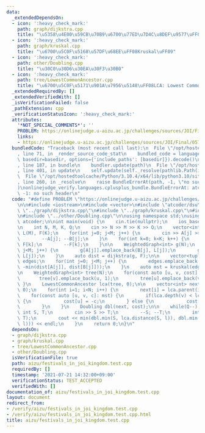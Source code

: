 ```yaml
---
data:
  _extendedDependsOn:
  - icon: ':heavy_check_mark:'
    path: graph/dijkstra.cpp
    title: "\u5358\u4E00\u59CB\u70B9\u6700\u77ED\u7D4C\u8DEF\u9577\uFF08Dijkstra\uFF09"
  - icon: ':heavy_check_mark:'
    path: graph/kruskal.cpp
    title: "\u6700\u5C0F\u5168\u57DF\u68EE\uFF08Kruskal\uFF09"
  - icon: ':heavy_check_mark:'
    path: other/Doubling.cpp
    title: "\u30C0\u30D6\u30EA\u30F3\u30B0"
  - icon: ':heavy_check_mark:'
    path: tree/LowestCommonAncestor.cpp
    title: "\u6700\u5C0F\u5171\u901A\u7956\u5148\uFF08LCA: Lowest Common Ancestor\uFF09"
  _extendedRequiredBy: []
  _extendedVerifiedWith: []
  _isVerificationFailed: false
  _pathExtension: cpp
  _verificationStatusIcon: ':heavy_check_mark:'
  attributes:
    '*NOT_SPECIAL_COMMENTS*': ''
    PROBLEM: https://onlinejudge.u-aizu.ac.jp/challenges/sources/JOI/Final/0575
    links:
    - https://onlinejudge.u-aizu.ac.jp/challenges/sources/JOI/Final/0575
  bundledCode: "Traceback (most recent call last):\n  File \"/opt/hostedtoolcache/Python/3.10.4/x64/lib/python3.10/site-packages/onlinejudge_verify/documentation/build.py\"\
    , line 71, in _render_source_code_stat\n    bundled_code = language.bundle(stat.path,\
    \ basedir=basedir, options={'include_paths': [basedir]}).decode()\n  File \"/opt/hostedtoolcache/Python/3.10.4/x64/lib/python3.10/site-packages/onlinejudge_verify/languages/cplusplus.py\"\
    , line 187, in bundle\n    bundler.update(path)\n  File \"/opt/hostedtoolcache/Python/3.10.4/x64/lib/python3.10/site-packages/onlinejudge_verify/languages/cplusplus_bundle.py\"\
    , line 401, in update\n    self.update(self._resolve(pathlib.Path(included), included_from=path))\n\
    \  File \"/opt/hostedtoolcache/Python/3.10.4/x64/lib/python3.10/site-packages/onlinejudge_verify/languages/cplusplus_bundle.py\"\
    , line 260, in _resolve\n    raise BundleErrorAt(path, -1, \"no such header\"\
    )\nonlinejudge_verify.languages.cplusplus_bundle.BundleErrorAt: atcoder/dsu: line\
    \ -1: no such header\n"
  code: "#define PROBLEM \"https://onlinejudge.u-aizu.ac.jp/challenges/sources/JOI/Final/0575\"\
    \n\n#include <iostream>\n#include <vector>\n#include \"atcoder/dsu\"\n#include\
    \ \"../graph/dijkstra.cpp\"\n#include \"../graph/kruskal.cpp\"\n#include \"../tree/LowestCommonAncestor.cpp\"\
    \n#include \"../other/Doubling.cpp\"\n\nusing namespace std;\nusing namespace\
    \ atcoder;\n\nint main(void) {\n    cin.tie(nullptr);\n    ios_base::sync_with_stdio(false);\n\
    \n    int N, M, K, Q;\n    cin >> N >> M >> K >> Q;\n    vector<int> A(M), B(M),\
    \ L(M), F(K);\n    for(int j=0; j<M; j++) {\n        cin >> A[j] >> B[j] >> L[j];\n\
    \        --A[j]; --B[j];\n    }\n    for(int k=0; k<K; k++) {\n        cin >>\
    \ F[k];\n        --F[k];\n    }\n\n    WeightedGraph<int> g(N);\n    for(int j=0;\
    \ j<M; j++) {\n        g[A[j]].emplace_back(B[j], L[j]);\n        g[B[j]].emplace_back(A[j],\
    \ L[j]);\n    }\n    auto dist = dijkstra(g, F);\n\n    vector<tuple<int,int,int>>\
    \ edges;\n    for(int j=0; j<M; j++) {\n        edges.emplace_back(A[j], B[j],\
    \ -min(dist[A[j]], dist[B[j]]));\n    }\n    auto mst = kruskal(edges, N).edges;\n\
    \n    WeightedGraph<int> tree(N);\n    for(const auto [u, v, cost]: mst) {\n \
    \       tree[v].emplace_back(u, 1);\n        tree[u].emplace_back(v, 1);\n   \
    \ }\n    LowestCommonAncestor lca(tree, 0);\n\n    vector<int> next(N, -1), cost(N,\
    \ 0);\n    for(int i=1; i<N; i++) {\n        next[i] = lca.parent(i);\n    }\n\
    \    for(const auto [u, v, c]: mst) {\n        if(lca.depth(v) < lca.depth(u))\
    \ {\n            cost[u] = -c;\n        } else {\n            cost[v] = -c;\n\
    \        }\n    }\n    Doubling dbl(next, cost);\n\n    while(Q--) {\n       \
    \ int S, T;\n        cin >> S >> T;\n        --S; --T;\n        int l = lca(S,\
    \ T);\n        cout << min(dbl.min(S, lca.distance(S, l)), dbl.min(T, lca.distance(T,\
    \ l))) << endl;\n    }\n    return 0;\n}\n"
  dependsOn:
  - graph/dijkstra.cpp
  - graph/kruskal.cpp
  - tree/LowestCommonAncestor.cpp
  - other/Doubling.cpp
  isVerificationFile: true
  path: aizu/festivals_in_joi_kingdom.test.cpp
  requiredBy: []
  timestamp: '2021-07-21 14:32:00+09:00'
  verificationStatus: TEST_ACCEPTED
  verifiedWith: []
documentation_of: aizu/festivals_in_joi_kingdom.test.cpp
layout: document
redirect_from:
- /verify/aizu/festivals_in_joi_kingdom.test.cpp
- /verify/aizu/festivals_in_joi_kingdom.test.cpp.html
title: aizu/festivals_in_joi_kingdom.test.cpp
---
```

